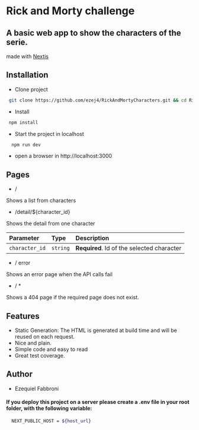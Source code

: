 
# Rick and Morty challenge

## A basic web app to show the characters of the serie.

 made with [Nextjs](https://nextjs.org/)

## Installation

* Clone project
```bash
 git clone https://github.com/ezej4/RickAndMortyCharacters.git && cd RickAndMortyCharacters
```
* Install

```bash
 npm install
```

* Start the project in localhost

```bash
  npm run dev
```

* open a browser in http://localhost:3000


## Pages

- / 

Shows a list from characters

- /detail/${character_id}

Shows the detail from one character

| Parameter | Type     | Description                       |
| :-------- | :------- | :-------------------------------- |
| `character_id`      | `string` | **Required**. Id of the selected character |


- / error

Shows an error page when the API calls fail
- / *

Shows a 404 page if the required page does not exist.

## Features

- Static Generation: The HTML is generated at build time and will be reused on each request.
- Nice and plain.
- Simple code and easy to read
- Great test coverage.

## Author

- Ezequiel Fabbroni

#### If you deploy this project on a server please create a .env file in your root folder, with the following variable:
 
```bash
  NEXT_PUBLIC_HOST = ${host_url}
```
